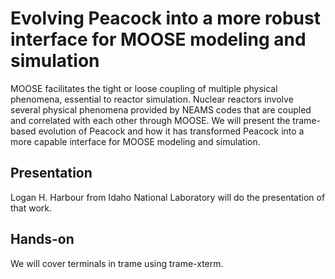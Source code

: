 # Evolving Peacock into a more robust interface for MOOSE modeling and simulation

MOOSE facilitates the tight or loose coupling of multiple physical phenomena, essential to reactor simulation. Nuclear reactors involve several physical phenomena provided by NEAMS codes that are coupled and correlated with each other through MOOSE. We will present the trame-based evolution of Peacock and how it has transformed Peacock into a more capable interface for MOOSE modeling and simulation. 

## Presentation

Logan H. Harbour from Idaho National Laboratory will do the presentation of that work.

## Hands-on

We will cover terminals in trame using trame-xterm.

